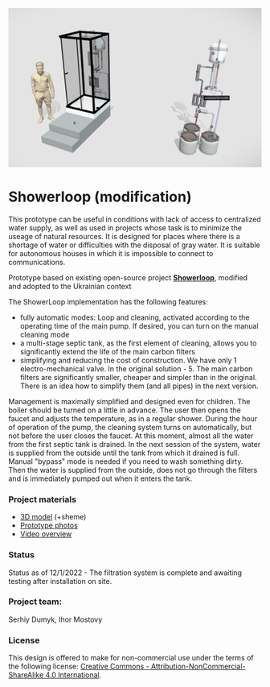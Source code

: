 ![alt text](https://github.com/Ostriv-platform/Showerloop_mod/blob/main/UA/model_view.jpg?raw=true)

# Showerloop (modification)

This prototype can be useful in conditions with lack of access to centralized water supply, as well as used in projects whose task is to minimize the useage of natural resources. It is designed for places where there is a shortage of water or difficulties with the disposal of gray water. It is suitable for autonomous houses in which it is impossible to connect to communications.

Prototype based on existing open-source project [**Showerloop**](https://www.instructables.com/Showerloop), modified and adopted to the Ukrainian context

The ShowerLoop implementation has the following features:
  - fully automatic modes: Loop and cleaning, activated according to the operating time of the main pump. If desired, you can turn on the manual cleaning mode
  - a multi-stage septic tank, as the first element of cleaning, allows you to significantly extend the life of the main carbon filters
  - simplifying and reducing the cost of construction. We have only 1 electro-mechanical valve. In the original solution - 5. The main carbon filters are significantly smaller, cheaper and simpler than in the original. There is an idea how to simplify them (and all pipes) in the next version.

Management is maximally simplified and designed even for children. The boiler should be turned on a little in advance. The user then opens the faucet and adjusts the temperature, as in a regular shower. During the hour of operation of the pump, the cleaning system turns on automatically, but not before the user closes the faucet. At this moment, almost all the water from the first septic tank is drained. In the next session of the system, water is supplied from the outside until the tank from which it drained is full. Manual "bypass" mode is needed if you need to wash something dirty. Then the water is supplied from the outside, does not go through the filters and is immediately pumped out when it enters the tank.

### Project materials

- [3D model](https://sketchfab.com/3d-models/showerloop-c81902937d714d8a92df5faddf62d5df) (+sheme)
- [Prototype photos](https://github.com/Ostriv-platform/Showerloop_mod/tree/main/UA/Photo)
- [Video overview](https://www.youtube.com/watch?v=5W0fS3685UU&ab_channel=SergiiDumyk)

### Status
Status as of 12/1/2022 - The filtration system is complete and awaiting testing after installation on site.

### Project team:
Serhiy Dumyk, Ihor Mostovy

### License 
This design is offered to make for non-commercial use under the terms of the following license: 
[Creative Commons - Attribution-NonCommercial-ShareAlike 4.0 International](https://creativecommons.org/licenses/by-nc-sa/4.0/).
